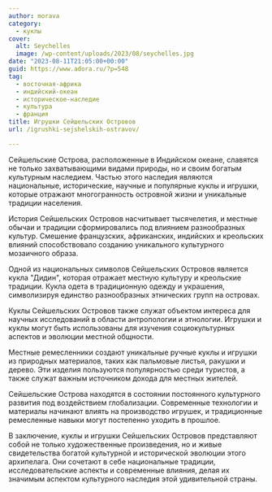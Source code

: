 ```yaml
---
author: morava
category:
  - куклы
cover:
  alt: Seychelles
  image: /wp-content/uploads/2023/08/seychelles.jpg
date: "2023-08-11T21:05:00+00:00"
guid: https://www.adora.ru/?p=548
tag:
  - восточная-африка
  - индийский-океан
  - историческое-наследие
  - культура
  - франция
title: Игрушки Сейшельских Островов
url: /igrushki-sejshelskih-ostravov/

---
```

Сейшельские Острова, расположенные в Индийском океане, славятся не только захватывающими видами природы, но и своим богатым культурным наследием. Частью этого наследия являются национальные, исторические, научные и популярные куклы и игрушки, которые отражают многогранность островной жизни и уникальные традиции населения.

История Сейшельских Островов насчитывает тысячелетия, и местные обычаи и традиции сформировались под влиянием разнообразных культур. Смешение французских, африканских, индийских и креольских влияний способствовало созданию уникального культурного мозаичного образа.

Одной из национальных символов Сейшельских Островов является кукла "Дидин", которая отражает местную культуру и креольские традиции. Кукла одета в традиционную одежду и украшения, символизируя единство разнообразных этнических групп на островах.

Куклы Сейшельских Островов также служат объектом интереса для научных исследований в области антропологии и этнологии. Игрушки и куклы могут быть использованы для изучения социокультурных аспектов и эволюции местной общности.

Местные ремесленники создают уникальные ручные куклы и игрушки из природных материалов, таких как пальмовые листья, ракушки и дерево. Эти изделия пользуются популярностью среди туристов, а также служат важным источником дохода для местных жителей.

Сейшельские Острова находятся в состоянии постоянного культурного развития под воздействием глобализации. Современные технологии и материалы начинают влиять на производство игрушек, и традиционные ремесленные навыки могут постепенно уходить в прошлое.

В заключение, куклы и игрушки Сейшельских Островов представляют собой не только художественные произведения, но и живые свидетельства богатой культурной и исторической эволюции этого архипелага. Они сочетают в себе национальные традиции, исследовательские аспекты и современные влияния, делая их значимым аспектом культурного наследия этой удивительной страны.
